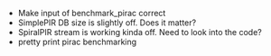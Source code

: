 * Make input of benchmark_pirac correct
* SimplePIR DB size is slightly off. Does it matter?
* SpiralPIR stream is working kinda off. Need to look into the code?
* pretty print pirac benchmarking